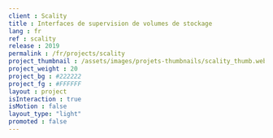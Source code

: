 ```yaml
---
client : Scality
title : Interfaces de supervision de volumes de stockage
lang : fr
ref : scality
release : 2019
permalink : /fr/projects/scality
project_thumbnail : /assets/images/projets-thumbnails/scality_thumb.webp
project_weight : 20
project_bg : #222222
project_fg : #FFFFFF
layout : project
isInteraction : true
isMotion : false
layout_type: "light"
promoted : false
---
```

